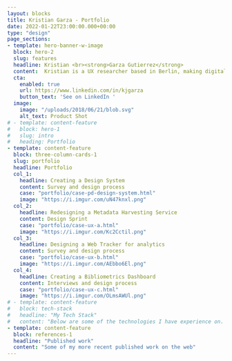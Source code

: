 ```yaml
---
layout: blocks
title: Kristian Garza - Portfolio
date: 2022-01-22T23:00:00.000+00:00
type: "design"
page_sections:
- template: hero-banner-w-image
  block: hero-2
  slug: features
  headline: Kristian <br><strong>Garza Gutierrez</strong>
  content:  Kristian is a UX researcher based in Berlin, making digital research tools more intuitive and empowering. He spends his time researching, coding, prototyping, and tweeting about leveraging AI and inclusive design. Kristian is passionate about creating seamless user experiences by directly connecting with end users.
  cta:
    enabled: true
    url: https://www.linkedin.com/in/kjgarza
    button_text: 'See on LinkedIn '
  image:
    image: "/uploads/2018/06/21/blob.svg"
    alt_text: Product Shot
# - template: content-feature
#   block: hero-1
#   slug: intro
#   heading: Portfolio
- template: content-feature
  block: three-column-cards-1
  slug: portfolio
  headline: Portfolio
  col_1:
    headline: Creating a Design System
    content: Survey and design process
    case: "portfolio/case-pd-design-system.html"
    image: "https://i.imgur.com/uN47knxl.png"
  col_2:
    headline: Redesigning a Metadata Harvesting Service
    content: Design Sprint
    case: "portfolio/case-ux-a.html"
    image: "https://i.imgur.com/Kc2Cctil.png"
  col_3:
    headline: Designing a Web Tracker for analytics
    content: Survey and design process
    case: "portfolio/case-ux-b.html"
    image: "https://i.imgur.com/AEbbo6El.png"
  col_4:
    headline: Creating a Bibliometrics Dashboard
    content: Interviews and design process
    case: "portfolio/case-ux-c.html"
    image: "https://i.imgur.com/OLmsAWUl.png"
# - template: content-feature
#   block: tech-stack
#   headline: "My Tech Stack"
#   content: "Below are some of the technologies I have experience on. This is not an exhaustive list."
- template: content-feature
  block: references-1
  headline: "Published work"
  content: "Some of my more recent published work on the web"
---
```

